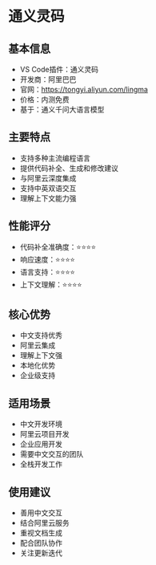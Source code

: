 # 通义灵码

## 基本信息
- VS Code插件：通义灵码
- 开发商：阿里巴巴
- 官网：https://tongyi.aliyun.com/lingma
- 价格：内测免费
- 基于：通义千问大语言模型

## 主要特点
- 支持多种主流编程语言
- 提供代码补全、生成和修改建议
- 与阿里云深度集成
- 支持中英双语交互
- 理解上下文能力强

## 性能评分
- 代码补全准确度：⭐️⭐️⭐️⭐️
- 响应速度：⭐️⭐️⭐️⭐️
- 语言支持：⭐️⭐️⭐️⭐️
- 上下文理解：⭐️⭐️⭐️⭐️

## 核心优势
- 中文支持优秀
- 阿里云集成
- 理解上下文强
- 本地化优势
- 企业级支持

## 适用场景
- 中文开发环境
- 阿里云项目开发
- 企业应用开发
- 需要中文交互的团队
- 全栈开发工作

## 使用建议
- 善用中文交互
- 结合阿里云服务
- 重视文档生成
- 配合团队协作
- 关注更新迭代